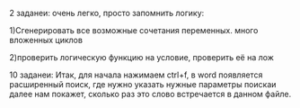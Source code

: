 2 заданеи:
очень легко, просто запомнить логику:


1)Сгенерировать все возможные сочетания переменных. много вложенных циклов


2)проверить логическую функцию на условие, проверить её на лож


10 заданеи:
Итак, для начала нажимаем ctrl+f, в word появляется расширенный поиск, где нужно указать нужные параметры поискаи далее нам покажет, сколько раз это слово встречается в данном файле.

